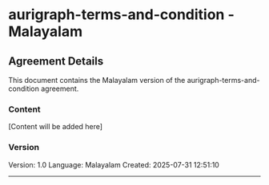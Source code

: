 # aurigraph-terms-and-condition - Malayalam

## Agreement Details

This document contains the Malayalam version of the aurigraph-terms-and-condition agreement.

### Content

[Content will be added here]

### Version

Version: 1.0
Language: Malayalam
Created: 2025-07-31 12:51:10

---
